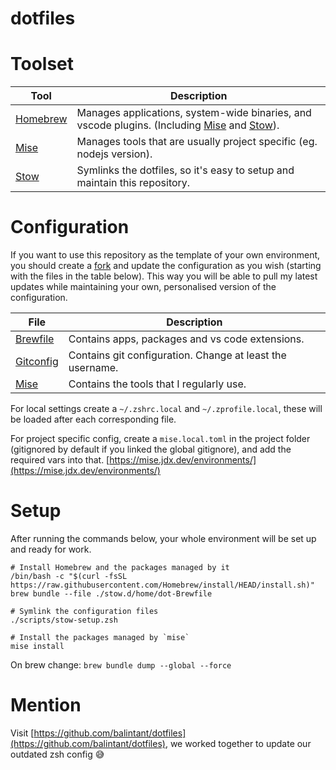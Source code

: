 # dotfiles

# Toolset

| Tool         | Description                                                                                        |
| ------------ | -------------------------------------------------------------------------------------------------- |
| [Homebrew][] | Manages applications, system-wide binaries, and vscode plugins. (Including [Mise][] and [Stow][]). |
| [Mise][]     | Manages tools that are usually project specific (eg. nodejs version).                              |
| [Stow][]     | Symlinks the dotfiles, so it's easy to setup and maintain this repository.                         |

# Configuration

If you want to use this repository as the template of your own environment, you
should create a [fork](https://github.com/latotty/dotfiles/fork) and update
the configuration as you wish (starting with the files in the table below). This
way you will be able to pull my latest updates while maintaining your own,
personalised version of the configuration.

| File                                       | Description                                               |
| ------------------------------------------ | --------------------------------------------------------- |
| [Brewfile](./stow.d/home/dot-Brewfile)                     | Contains apps, packages and vs code extensions.           |
| [Gitconfig](./stow.d/home/dot-gitconfig)                   | Contains git configuration. Change at least the username. |
| [Mise](./stow.d/home/dot-config/mise/config.toml)          | Contains the tools that I regularly use.                  |

For local settings create a `~/.zshrc.local` and `~/.zprofile.local`, these will be loaded after each corresponding file.

For project specific config, create a `mise.local.toml` in the project folder (gitignored by default if you linked the global gitignore), and add the required vars into that. [https://mise.jdx.dev/environments/](https://mise.jdx.dev/environments/)

# Setup

After running the commands below, your whole environment will be set up and
ready for work.

```shell
# Install Homebrew and the packages managed by it
/bin/bash -c "$(curl -fsSL https://raw.githubusercontent.com/Homebrew/install/HEAD/install.sh)"
brew bundle --file ./stow.d/home/dot-Brewfile

# Symlink the configuration files
./scripts/stow-setup.zsh

# Install the packages managed by `mise`
mise install
```


On brew change: `brew bundle dump --global --force`

# Mention

Visit [https://github.com/balintant/dotfiles](https://github.com/balintant/dotfiles), we worked together to update our outdated zsh config 😅



[Homebrew]: https://brew.sh
[Mise]: https://mise.jdx.dev
[Stow]: https://www.gnu.org/software/stow/
